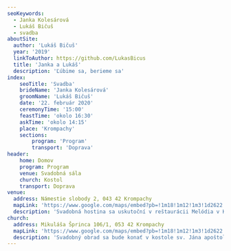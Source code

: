 ```yaml
---
seoKeywords:
  - Janka Kolesárová
  - Lukáš Bičuš
  - svadba
aboutSite:
  author: 'Lukáš Bičuš'
  year: '2019'
  linkToAuthor: https://github.com/LukasBicus
  title: 'Janka a Lukáš' 
  description: 'Ľúbime sa, berieme sa'
index:
    seoTitle: 'Svadba'
    brideName: 'Janka Kolesárová'
    groomName: 'Lukáš Bičuš'
    date: '22. február 2020'
    ceremonyTime: '15:00'
    feastTime: 'okolo 16:30'
    askTime: 'okolo 14:15'
    place: 'Krompachy'
    sections:
        program: 'Program'
        transport: 'Doprava'
header:
    home: Domov 
    program: Program 
    venue: Svadobná sála 
    church: Kostol 
    transport: Doprava
venue:
  address: Námestie slobody 2, 043 42 Krompachy
  mapLink: 'https://www.google.com/maps/embed?pb=!1m18!1m12!1m3!1d2622.239089695601!2d20.872095015676305!3d48.910836879292695!2m3!1f0!2f0!3f0!3m2!1i1024!2i768!4f13.1!3m3!1m2!1s0x473e5796804fd855%3A0x6404ed280cc5337d!2zUmXFoXRhdXLDoWNpYSBNZWzDs2RpYQ!5e0!3m2!1ssk!2ssk!4v1563530765460!5m2!1ssk!2ssk'
  description: 'Svadobná hostina sa uskutoční v reštaurácii Melódia v Krompachoch. Tešíme sa na Vás :-)'
church:
  address: Mikuláša Šprinca 106/1, 053 42 Krompachy
  mapLink: 'https://www.google.com/maps/embed?pb=!1m18!1m12!1m3!1d2622.2865553570223!2d20.87150745124026!3d48.909932479190864!2m3!1f0!2f0!3f0!3m2!1i1024!2i768!4f13.1!3m3!1m2!1s0x473e5795e0cf9e71%3A0x6b71498ecc6c33!2zUsOtbXNrb2thdG9sw61ja3kga29zdG9sIHN2w6R0w6lobyBKw6FuYSBFdmFuamVsaXN0dQ!5e0!3m2!1ssk!2ssk!4v1570866815480!5m2!1ssk!2ssk'
  description: 'Svadobný obrad sa bude konať v kostole sv. Jána apoštola a evanielistu v Krompachoch. Ďakujeme za Vaše modlitby :-)'
---
```

